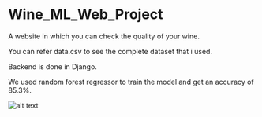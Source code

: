 # Wine_ML_Web_Project
A website in which you can check the quality of your wine.

You can refer data.csv to see the complete dataset that i used.

Backend is done in Django.

We used random forest regressor to train the model and get an accuracy of 85.3%.

![alt text](https://github.com/aryan0141/Wine_ML_Web_Project/blob/master/readmeImage.png)
